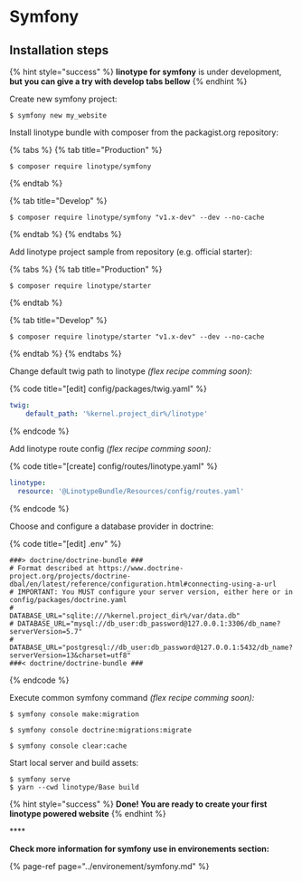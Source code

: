 # Symfony

## Installation steps

{% hint style="success" %}
**linotype for symfony** is under development, **but** **you can give a try with develop tabs bellow**
{% endhint %}

Create new symfony project:

```
$ symfony new my_website
```

Install linotype bundle with composer from the packagist.org repository:

{% tabs %}
{% tab title="Production" %}
```
$ composer require linotype/symfony
```
{% endtab %}

{% tab title="Develop" %}
```
$ composer require linotype/symfony "v1.x-dev" --dev --no-cache
```
{% endtab %}
{% endtabs %}

Add linotype project sample from repository \(e.g. official starter\):

{% tabs %}
{% tab title="Production" %}
```
$ composer require linotype/starter
```
{% endtab %}

{% tab title="Develop" %}
```
$ composer require linotype/starter "v1.x-dev" --dev --no-cache
```
{% endtab %}
{% endtabs %}

Change default twig path to linotype _\(flex recipe comming soon\):_

{% code title="\[edit\] config/packages/twig.yaml" %}
```yaml
twig:
    default_path: '%kernel.project_dir%/linotype'
```
{% endcode %}

Add linotype route config _\(flex recipe comming soon\):_

{% code title="\[create\] config/routes/linotype.yaml" %}
```yaml
linotype:
  resource: '@LinotypeBundle/Resources/config/routes.yaml'
```
{% endcode %}

Choose and configure a database provider in doctrine:

{% code title="\[edit\] .env" %}
```text
###> doctrine/doctrine-bundle ###
# Format described at https://www.doctrine-project.org/projects/doctrine-dbal/en/latest/reference/configuration.html#connecting-using-a-url
# IMPORTANT: You MUST configure your server version, either here or in config/packages/doctrine.yaml
#
DATABASE_URL="sqlite:///%kernel.project_dir%/var/data.db"
# DATABASE_URL="mysql://db_user:db_password@127.0.0.1:3306/db_name?serverVersion=5.7"
# DATABASE_URL="postgresql://db_user:db_password@127.0.0.1:5432/db_name?serverVersion=13&charset=utf8"
###< doctrine/doctrine-bundle ###
```
{% endcode %}

Execute common symfony command _\(flex recipe comming soon\):_

```text
$ symfony console make:migration

$ symfony console doctrine:migrations:migrate

$ symfony console clear:cache
```

Start local server and build assets:

```text
$ symfony serve
$ yarn --cwd linotype/Base build
```



{% hint style="success" %}
**Done! You are ready to create your first linotype powered website**
{% endhint %}

\*\*\*\*

**Check more information for symfony use in environements section:**

{% page-ref page="../environement/symfony.md" %}







